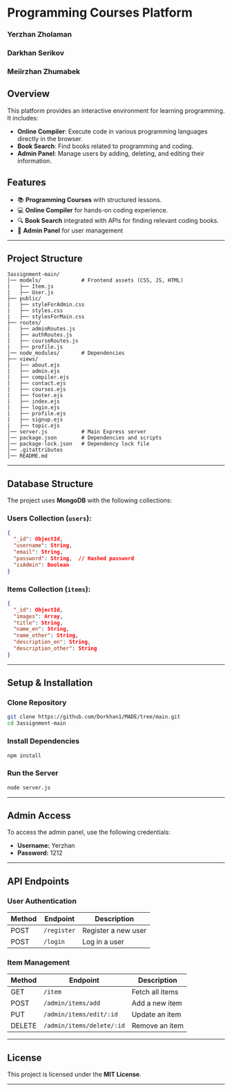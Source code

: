 # Programming Courses Platform

### Yerzhan Zholaman 
### Darkhan Serikov
### Meiirzhan Zhumabek

## Overview
This platform provides an interactive environment for learning programming. It includes:
- **Online Compiler**: Execute code in various programming languages directly in the browser.
- **Book Search**: Find books related to programming and coding.
- **Admin Panel**: Manage users by adding, deleting, and editing their information.


## Features
- 📚 **Programming Courses** with structured lessons.
- 💻 **Online Compiler** for hands-on coding experience.
- 🔍 **Book Search** integrated with APIs for finding relevant coding books.
- 🔧 **Admin Panel** for user management
---

## Project Structure
```
3assignment-main/
│── models/             # Frontend assets (CSS, JS, HTML)
|   ├── Item.js
|   ├── User.js
├── public/
|   ├── styleForAdmin.css
|   ├── styles.css
|   ├── stylesForMain.css
├── routes/
|   ├── adminRoutes.js
|   ├── authRoutes.js
|   ├── courseRoutes.js
|   ├── profile.js
│── node_modules/       # Dependencies
├── views/
|   ├── about.ejs
|   ├── admin.ejs
|   ├── compiler.ejs
|   ├── contact.ejs
|   ├── courses.ejs
|   ├── footer.ejs
|   ├── index.ejs
|   ├── login.ejs
|   ├── profile.ejs
|   ├── signup.ejs
|   ├── topic.ejs   
│── server.js           # Main Express server
│── package.json        # Dependencies and scripts
│── package-lock.json   # Dependency lock file
│── .gitattributes
│── README.md          
```

---

## Database Structure
The project uses **MongoDB** with the following collections:

### **Users Collection (`users`):**
```json
{
  "_id": ObjectId,
  "username": String,
  "email": String,
  "password": String,  // Hashed password
  "isAdmin": Boolean
}
```

### **Items Collection (`items`):**
```json
{
  "_id": ObjectId,
  "images": Array,
  "title": String,
  "name_en": String,
  "name_other": String,  
  "description_en": String,  
  "description_other": String
}
```



---

## Setup & Installation
### Clone Repository
```sh
git clone https://github.com/Dorkhan1/MADE/tree/main.git
cd 3assignment-main
```

### Install Dependencies
```sh
npm install
```

### Run the Server
```sh
node server.js
```

---

## Admin Access
To access the admin panel, use the following credentials:

- **Username:** Yerzhan
- **Password:** 1212  

---

## API Endpoints
### User Authentication
| Method | Endpoint       | Description         |
|--------|--------------|---------------------|
| POST   | `/register`   | Register a new user |
| POST   | `/login`      | Log in a user       |

### Item Management
| Method | Endpoint     | Description         |
|--------|-------------|---------------------|
| GET    | `/item`    | Fetch all items  |
| POST   | `/admin/items/add`    | Add a new item  |
| PUT    | `/admin/items/edit/:id` | Update an item    |
| DELETE | `/admin/items/delete/:id` | Remove an item   |



---

## License
This project is licensed under the **MIT License**.

---